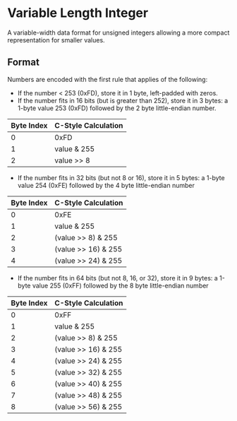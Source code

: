 # Variable Length Integer

A variable-width data format for unsigned integers allowing a more compact representation for smaller values.

## Format

Numbers are encoded with the first rule that applies of the following:

* If the number < 253 (0xFD), store it in 1 byte, left-padded with zeros.
* If the number fits in 16 bits (but is greater than 252), store it in 3 bytes: a 1-byte value 253 (0xFD) followed by the 2 byte little-endian number.

| Byte Index | C-Style Calculation |
|-------------|------------------------|
| 0 | 0xFD |
| 1 | value & 255 |
| 2 | value >> 8  |

* If the number fits in 32 bits (but not 8 or 16), store it in 5 bytes: a 1-byte value 254 (0xFE) followed by the 4 byte little-endian number

| Byte Index | C-Style Calculation |
|-------------|------------------------|
| 0 | 0xFE |
| 1 | value & 255 |
| 2 | (value >> 8) & 255  |
| 3 | (value >> 16) & 255  |
| 4 | (value >> 24) & 255  |

* If the number fits in 64 bits (but not 8, 16, or 32), store it in 9 bytes: a 1-byte value 255 (0xFF) followed by the 8 byte little-endian number

| Byte Index | C-Style Calculation |
|-------------|------------------------|
| 0 | 0xFF |
| 1 | value & 255 |
| 2 | (value >> 8) & 255  |
| 3 | (value >> 16) & 255  |
| 4 | (value >> 24) & 255  |
| 5 | (value >> 32) & 255  |
| 6 | (value >> 40) & 255  |
| 7 | (value >> 48) & 255  |
| 8 | (value >> 56) & 255  |
